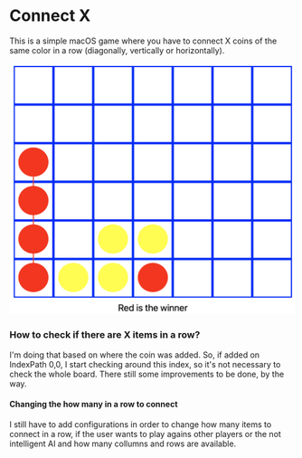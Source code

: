 # Connect X

This is a simple macOS game where you have to connect X coins of the same color in a row (diagonally, vertically or horizontally).

![image info](./game.png)

### How to check if there are X items in a row?

I'm doing that based on where the coin was added. So, if added on IndexPath 0,0, I start checking around this index, so it's not necessary to check the whole board.
There still some improvements to be done, by the way.

#### Changing the how many in a row to connect

I still have to add configurations in order to change how many items to connect in a row, if the user wants to play agains other players or the not intelligent AI and how many collumns and rows are available.
